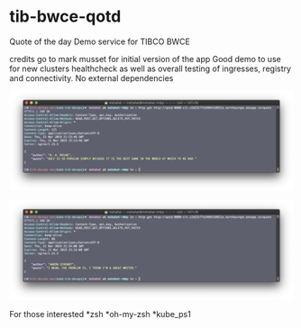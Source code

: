 # tib-bwce-qotd
Quote of the day Demo service for TIBCO BWCE

credits go to mark musset for initial version of the app
Good demo to use for new clusters healthcheck as well as overall testing of ingresses, registry and connectivity.
No external dependencies

![sample1](diagrams/Screenshot%202019-03-21%20at%2022.14.01.png)

![sample2](diagrams/Screenshot%202019-03-21%20at%2022.14.12.png)


For those interested
*zsh
*oh-my-zsh
*kube_ps1

